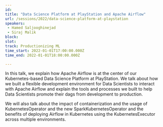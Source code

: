 ```yaml
---
id: 
title: "Data Science Platform at PlayStation and Apache Airflow"
url: /sessions/2022/data-science-platform-at-playstation
speakers:
 - Hamed Saljooghinejad
 - Siraj Malik
block: 
slot: 
track: Productionizing ML
time_start: 2022-01-01T17:00:00.000Z
time_end: 2022-01-01T18:00:00.000Z

---
```


In this talk, we explain how Apache Airflow is at the center of our Kubernetes-based Data Science Platform at PlayStation. We talk about how we built a flexible development environment for Data Scientists to interact with Apache Airflow and explain the tools and processes we built to help Data Scientists promote their dags from development to production. 
 
We will also talk about the impact of containerization and the usage of KubernetesOperator and the new SparkKubernetesOperator and the benefits of deploying Airflow in Kubernetes using the KubernetesExecutor across multiple environments.